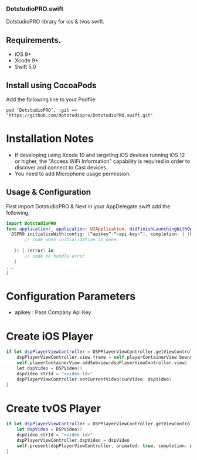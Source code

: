 ### DotstudioPRO.swift
DotstudioPRO library for ios & tvos swift.

## Requirements.
<ul><li>iOS 9+</li>
<li>Xcode 9+</li>
<li>Swift 5.0</li></ul>
  
## Install using CocoaPods
Add the following line to your Podfile:

```cocoapods
pod ‘DotstudioPRO’, :git => ’https://github.com/dotstudiopro/DotstudioPRO.swift.git'
```

# Installation Notes
<ul>
  <li>If developing using Xcode 10 and targeting iOS devices running iOS 12 or higher, the "Access WiFi Information" capability is required in order to discover and connect to Cast devices.</li>
  <li>You need to add Microphone usage permission.</li>
 </ul>

## Usage & Configuration
First import DotstudioPRO & Next in your AppDelegate.swift add the following:

```swift
import DotstudioPRO
func application(_ application: UIApplication, didFinishLaunchingWithOptions launchOptions: [UIApplication.LaunchOptionsKey: Any]?) -> Bool {
  DSPRO.initializeWith(config: [“apikey”:“<api-key>“], completion: { (bInitialized) in
       // code when initialization is done.
       
   }) { (error) in
       // code to handle error.
   }
...
}
```
# Configuration Parameters
<ul>
  <li>apikey : Pass Company Api Key</li>
</ul>


# Create iOS Player
```swift
if let dspPlayerViewController = DSPPlayerViewController.getViewController() {
    dspPlayerViewController.view.frame = self.playerContainerView.bounds
    self.playerContainerView.addSubview(dspPlayerViewController.view)
    let dspVideo = DSPVideo()
    dspVideo.strId = "<video-id>"
    dspPlayerViewController.setCurrentVideo(curVideo: dspVideo)
}
```

# Create tvOS Player
```swift
if let dspPlayerViewController = DSPPlayerViewController.getViewController() {
    let dspVideo = DSPVideo()
    dspVideo.strId = "<video-id>"
    dspPlayerViewController.dspVideo = dspVideo
    self.present(dspPlayerViewController, animated: true, completion: nil)
}
```

